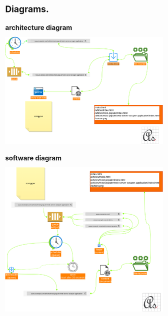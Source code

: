 # Diagrams.

## architecture diagram

![architecture-diagram](architecture-diagram.png)

## software diagram

![software-diagram](software-diagram.png)
